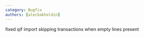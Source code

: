 ```yaml
---
category: Bugfix
authors: [alecbakholdin]
---
```


fixed qif import skipping transactions when empty lines present
